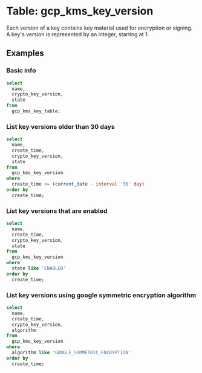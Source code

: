 # Table: gcp_kms_key_version

Each version of a key contains key material used for encryption or signing. A key's version is represented by an integer, starting at 1.

## Examples

### Basic info

```sql
select
  name,
  crypto_key_version,
  state
from
  gcp_kms_key_table;
```

### List key versions older than 30 days

```sql
select
  name,
  create_time,
  crypto_key_version,
  state
from
  gcp_kms_key_version
where
  create_time <= (current_date - interval '30' day)
order by
  create_time;
```

### List key versions that are enabled

```sql
select
  name,
  create_time,
  crypto_key_version,
  state
from
  gcp_kms_key_version
where
  state like 'ENABLED'
order by
  create_time;
```

### List key versions using google symmetric encryption algorithm

```sql
select
  name,
  create_time,
  crypto_key_version,
  algorithm
from
  gcp_kms_key_version
where
  algorithm like 'GOOGLE_SYMMETRIC_ENCRYPTION'
order by
  create_time;
```
